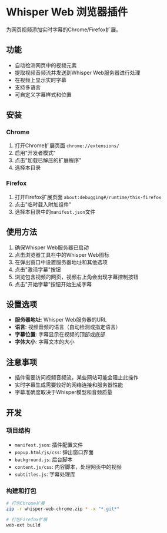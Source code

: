 # Whisper Web 浏览器插件

为网页视频添加实时字幕的Chrome/Firefox扩展。

## 功能

- 自动检测网页中的视频元素
- 提取视频音频流并发送到Whisper Web服务器进行处理
- 在视频上显示实时字幕
- 支持多语言
- 可自定义字幕样式和位置

## 安装

### Chrome

1. 打开Chrome扩展页面 `chrome://extensions/`
2. 启用"开发者模式"
3. 点击"加载已解压的扩展程序"
4. 选择本目录

### Firefox

1. 打开Firefox扩展页面 `about:debugging#/runtime/this-firefox`
2. 点击"临时载入附加组件"
3. 选择本目录中的`manifest.json`文件

## 使用方法

1. 确保Whisper Web服务器已启动
2. 点击浏览器工具栏中的Whisper Web图标
3. 在弹出窗口中设置服务器地址和其他选项
4. 点击"激活字幕"按钮
5. 浏览包含视频的网页，视频右上角会出现字幕控制按钮
6. 点击"开始字幕"按钮开始生成字幕

## 设置选项

- **服务器地址**: Whisper Web服务器的URL
- **语言**: 视频音频的语言（自动检测或指定语言）
- **字幕位置**: 字幕显示在视频的顶部或底部
- **字体大小**: 字幕文本的大小

## 注意事项

- 插件需要访问视频音频流，某些网站可能会阻止此操作
- 实时字幕生成需要较好的网络连接和服务器性能
- 字幕准确度取决于Whisper模型和音频质量

## 开发

### 项目结构

- `manifest.json`: 插件配置文件
- `popup.html/js/css`: 弹出窗口界面
- `background.js`: 后台脚本
- `content.js/css`: 内容脚本，处理网页中的视频
- `subtitles.js`: 字幕处理库

### 构建和打包

```bash
# 打包Chrome扩展
zip -r whisper-web-chrome.zip * -x "*.git*"

# 打包Firefox扩展
web-ext build
``` 